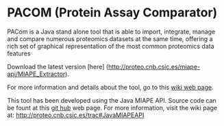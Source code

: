 # PACOM (Protein Assay Comparator)
PACom is a Java stand alone tool that is able to import, integrate, manage and compare numerous proteomics datasets at the same time, offering a rich set of graphical representation of the most common proteomics data features

Download the latest version [here] (http://proteo.cnb.csic.es/miape-api/MIAPE_Extractor).

For more information and details about the tool, go to this [wiki web page](http://proteo.cnb.csic.es/trac#MIAPEExtractorTool).

This tool has been developed using the Java MIAPE API. Source code can be fount at this [git hub](https://github.com/smdb21/java-miape-api) web page. For more information, visit the wiki page at: http://proteo.cnb.csic.es/trac#JavaMIAPEAPI
